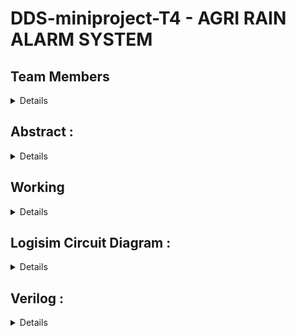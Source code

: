 # DDS-miniproject-T4 - AGRI RAIN ALARM SYSTEM

## Team Members 
<details>
  
  * 221CS102, Abhinaya Siripurapu, <abhinyasiripurapu.221cs102@nitk.edu.in>, 9440546428
  * 221CS122, Ganta Rahul, <gantarahul.221cs122@nitk.edu.in>, 6303883164
  
</details>

## Abstract :

<details>

 Water is a basic need in every one’s life. Saving water and proper usage of water is very 
important. In this project we are proposing an alarm when there is rain, so that we can make 
some actions for rain water harvesting and also save the rain water for using it later. 
We use rain sensor for detection of the rain. It act as a simple switch, where the switch is 
normally open and when there is rain, the switch closes . The rain water sensor is connected to 
the circuit and voltage should be passed through the wires.
If there is no rain, the resistance between the contacts will be very high as there will be no 
conduction between the wires in the sensor. If there is rain, the water drops will fall on the rain 
sensor, which will form a conductive path between the wires and it also decreases the resistance 
between the contacts. This action activates the IC and a led is setup to glow
Some of the applications of this rain alert alarm are: 
Irrigation field 
Home Automation 
Communication Automobiles 
Casual household chores

APPROACH TOWARDS APPLICATION:
We started with a rain alert alarm and found it very useful in many real life applications and 
innovated the project completely towards a application: IRRIGATION FIELD.
So we’ll be providing a drip irrigation switch which will get deactivated when rain is detected.

BRIEF DESCRIPTION:
Our project is to design a rain alert alarm which is provided in the point of view of approach 
towards an application: IRRIGATION FIELD. Leveraging the capabilities of a rain sensor,  LEDs, and a drip irrigation switch, the system aims to 
detect rain and initiate actions such as visual alerts, as well as control over irrigation 
systems. This project serves as a practical, cost-effective solution for individuals seeking to 
automate their irrigation processes and enhance environmental responsiveness.
the moisture sensor which is implemented in the project displays the amount of moisture that is need by the soil to be perfectly irrigated

Objectives 
1. Rain Detection:
• Develop a reliable rain detection mechanism using a rain sensor.
• Utilize the rain sensor output to serve as the primary trigger for the system.
2. Alert System:
• Implement a visual indicator using an LED to display the rain detection status.
3. Soil Moisture Sensor:
• Displays the amount of water need by the soil .
• Helps the agriculturers in specifically knowing the soil moisture content
4. Simple and Accessible Design:
• Design the system without using a microcontroller, making it accessible to a 
broader audience with basic electronics skills.

Components and Circuit Design 
Rain Sensor 
The rain sensor serves as the project's primary input. It detects rain through its sensitive 
surface, generating a digital signal (1 for rain detected, 0 for no rain) based on environmental 
conditions.

LED Indicator 
The LED serves as a visual indicator of rain detection. When the rain sensor detects rain, the 
LED is illuminated, providing users with a clear visual cue.

Soil Moisture Sensor
The moisture sensor enables us to know the content of moisture in the soil and displays what amount of water is needed by the soil 

Applications 
The Rain Alert Alarm System finds application in:
• Home Gardens: Provides homeowners with a tool to optimize irrigation practices and 
conserve water.
• Agricultural Fields: Supports farmers in managing irrigation more efficiently.

</details>


## Working
<details>
  
  ### FLowchart :

+------------------------+
| Start                  |
| RS = 0                |
| LED = 0               |
| Buzzer = 0            |
| Irrigation = 1        |
| MS - input - 0        |
| output - 9            |
| input - 1             |
| output - 8            |
| input - 2             |
| output - 7            |
| input - 3             |
| output - 6            |
| input - 4             |
| output - 5            |
| input - 5             |
| output - 4            |
| input - 6             |
| output - 3            |
| input - 7             |
| output - 2            |
| input - 8             |
| output - 1            |
| input - 9             |
| output - 0            |
+------------------------+
            |
            v
+-------------------------+
| Read Rain Sensor (RS)   |
|                         |
| RS == 1?                |
+-------------------------+
            |
            v
+----------------------------------------+
| RS == 1 (Rain Detected)                |
|                                        |
| LED = 1                                |
| Buzzer = 1                             |
| Irrigation = 0                         |
| MS : output - error                    |
+----------------------------------------+
            |
            v
+----------------------+
| RS == 0 (No Rain)    |
|                      |
| LED = 0              |
| Buzzer = 0           |
| Irrigation = 1       |
| MS - input - 0       |
| output - 9           |
| input - 1            |
| output - 8           |
| input - 2            |
| output - 7           |
| input - 3            |
| output - 6           |
| input - 4            |
| output - 5           |
| input - 5            |
| output - 4           |
| input - 6            |
| output - 3           |
| input - 7            |
| output - 2           |
| input - 8            |
| output - 1           |
| input - 9            |
| output - 0           |
+----------------------+

    
  ### Functional Table
 <details> 
   | RS | LED | Buzzer | Irrigation Switch |
|---- |------ |----------|-----------------------|
| 0 | 0 | 0 | 1 |
| 1 | 1 | 1 | 0 |
| 0 | 0 | 0 | 1 |
| 1 | 1 | 1 | 0 |
When there's no rain (RS=0), the LED and Buzzer should be OFF, and the Irrigation Switch 
should be ON (to allow irrigation).
When rain is detected (RS=1), the LED and Buzzer should be ON, and the Irrigation Switch 
should be OFF (to stop irrigation).

 </details>
</details>

## Logisim Circuit Diagram :

<details>
  ![image](https://github.com/RahulGanta2/Agri-rain-alarm-system-main-/blob/main/assets/148901728/a0d3335a-a84c-43c9-aff7-f436329544b9.png)
</details>


##  Verilog :
<details>
  
  ### Module :

```verilog
  module RainAlert(rain_sensor,led,buzzer,irrigation_switch);
input wire rain_sensor;
output reg led,irrigation_switch;
output buzzer;

always @(rain_sensor) begin
    // Assuming rain_sensor is a simple digital signal (1 for rain, 0 for no rain)
    if (rain_sensor) begin
        led = rain_sensor ; // Turn on LED when rain is detected
        irrigation_switch = ~rain_sensor; 
       // Turn off irrigation switch when rain is detected
    end
       else begin
        led = rain_sensor ;
        irrigation_switch = ~rain_sensor;
    end 
    end
assign buzzer =rain_sensor;// Turn on buzzer when rain is detected
endmodule
```

### TestBenche :
```verilog
  `timescale 1ns / 1ps
`include"p15.v"
module RainAlert_tb;
reg rain_sensor;
wire led, buzzer, irrigation_switch;
RainAlert uut (
    .rain_sensor(rain_sensor),
    .led(led),
    .buzzer(buzzer),
    .irrigation_switch(irrigation_switch)
);
initial begin
    $dumpfile("p15_tb.vcd");
    $dumpvars(0,RainAlert_tb);
    $monitor(" rain_sensor=%b led=%b buzzer=%b irrigation_switch=%b", rain_sensor, led, buzzer, irrigation_switch);
    rain_sensor = 0;
    #20;
    rain_sensor = 1;
    #20;
    rain_sensor = 0;
    #20;
    $finish;
end

endmodule
```




